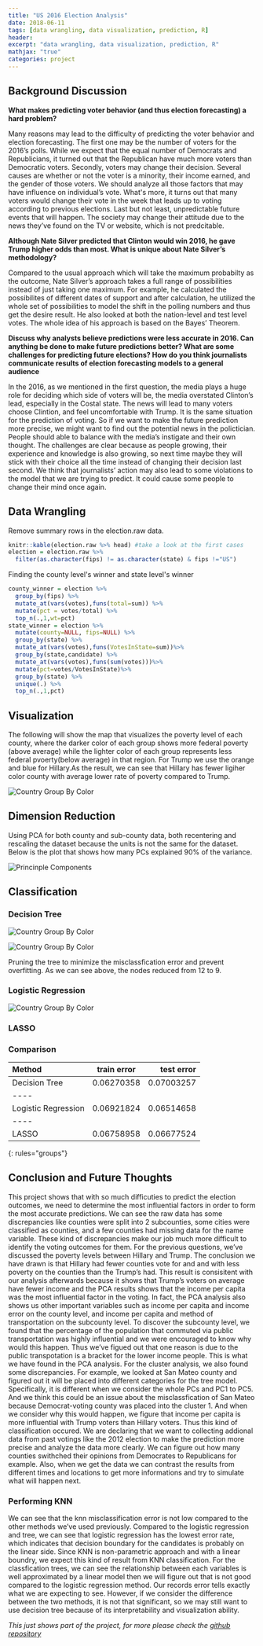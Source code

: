```yaml
---
title: "US 2016 Election Analysis"
date: 2018-06-11
tags: [data wrangling, data visualization, prediction, R]
header:
excerpt: "data wrangling, data visualization, prediction, R"
mathjax: "true"
categories: project
---
```


## Background Discussion

**What makes predicting voter behavior (and thus election forecasting) a hard problem?**

Many reasons may lead to the difficulty of predicting the voter behavior and election forecasting. The first one may be the number of voters for the
2016’s polls. While we expect that the equal number of Democrats and Republicians, it turned out that the Republican have much more voters than Democratic voters. Secondly, voters may change their decision. Several causes are whether or not the voter is a minority, their income earned, and the gender of those voters. We should analyze all those factors that may have influence on individual’s vote. What's more, it turns out that many voters would change their vote in the week that leads up to voting according to previous elections. Last but not least, unpredictable future events that will happen. The society may change their attitude due to the news they’ve found on the TV or website, which is not predcitable.

**Although Nate Silver predicted that Clinton would win 2016, he gave Trump higher odds than most. What is unique about Nate Silver’s methodology?**

Compared to the usual approach which will take the maximum probabilty as the outcome, Nate Silver’s approach takes a full range of possibilities
instead of just taking one maximum. For example, he calculated the possibilites of different dates of support and after calculation, he utilized the whole set of possibilities to model the shift in the polling numbers and thus get the desire result. He also looked at both the nation-level and test level votes. The whole idea of his approach is based on the Bayes’ Theorem.

**Discuss why analysts believe predictions were less accurate in 2016. Can anything be done to make future predictions better? What are some challenges for predicting future elections? How do you think journalists communicate results of election forecasting models to a general audience**

In the 2016, as we mentioned in the first question, the media plays a huge role for deciding which side of voters will be, the media overstated
Clinton’s lead, especially in the Costal state. The news will lead to many voters choose Clintion, and feel uncomfortable with Trump. It is the same
situation for the prediction of voting. So if we want to make the future prediction more precise, we might want to find out the potential news in the
polictician. People should able to balance with the media’s instigate and their own thought. The challenges are clear because as people growing,
their experience and knowledge is also growing, so next time maybe they will stick with their choice all the time instead of changing their decision
last second. We think that journalists’ action may also lead to some violations to the model that we are trying to predict. It could cause some people to change their mind once again.

## Data Wrangling

Remove summary rows in the election.raw data. 
```r
knitr::kable(election.raw %>% head) #take a look at the first cases
election = election.raw %>%
  filter(as.character(fips) != as.character(state) & fips !="US")
```

Finding the county level's winner and state level's winner
```r
county_winner = election %>%
  group_by(fips) %>%
  mutate_at(vars(votes),funs(total=sum)) %>%
  mutate(pct = votes/total) %>%
  top_n(.,1,wt=pct)
state_winner = election %>%
  mutate(county=NULL, fips=NULL) %>%
  group_by(state) %>%
  mutate_at(vars(votes),funs(VotesInState=sum))%>%
  group_by(state,candidate) %>%
  mutate_at(vars(votes),funs(sum(votes)))%>%
  mutate(pct=votes/VotesInState)%>%
  group_by(state) %>%
  unique(.) %>%
  top_n(.,1,pct)
```

## Visualization
The following will show the map that visualizes the poverty level of each county, where the darker color of each group shows more federal poverty (above average) while the lighter color of each group represents less federal pvoerty(below average) in that region. For Trump we use the orange and blue for Hillary.As the result, we can see that Hillary has fewer ligiher color county with average lower rate of poverty compared to Trump.

<img src="{{ site.url}}{{site.baseurl}}/images/PovertyLevel.png"
alt="Country Group By Color">

## Dimension Reduction

Using PCA for both county and sub-county data, both recentering and rescaling the dataset because the units is not the same for the dataset. Below is the plot that shows how many PCs explained 90% of the variance.

<img src="{{ site.url}}{{site.baseurl}}/images/USelection/PC.png"
alt="Princinple Components">


## Classification

### Decision Tree
<img src="{{ site.url}}{{site.baseurl}}/images/USelection/Unpruned Tree.png"
alt="Country Group By Color">

<img src="{{ site.url}}{{site.baseurl}}/images/USelection/Pruned Tree.png"
alt="Country Group By Color">

Pruning the tree to minimize the misclassfication error and prevent overfitting. As we can see above, the nodes reduced from 12 to 9.

### Logistic Regression
<img src="{{ site.url}}{{site.baseurl}}/images/USelection/ROC Curve.png"
alt="Country Group By Color">

### LASSO

### Comparison

| Method | train error | test error |
|:--------|:-------:|--------:|
| Decision Tree  | 0.06270358   | 0.07003257   |
|----
| Logistic Regression   | 0.06921824   | 0.06514658   |
|----
| LASSO   | 0.06758958   | 0.06677524   |
{: rules="groups"}

## Conclusion and Future Thoughts

This project shows that with so much difficuties to predict the election outcomes, we need to determine the most influential factors in order to form
the most accurate predictions. We can see the raw data has some discrepancies like counties were split into 2 subcounties, some cities were
classified as counties, and a few counties had missing data for the name variable. These kind of discrepancies make our job much more difficult to
identify the voting outcomes for them.
For the previous questions, we’ve discussed the poverty levels between Hillary and Trump. The conclusion we have drawn is that Hillary had fewer
counties vote for and and with less poverty on the counties than the Trump’s had. This result is consisitent with our analysis afterwards because it
shows that Trump’s voters on average have fewer income and the PCA results shows that the income per capita was the most influential factor in
the voting.
In fact, the PCA analysis also shows us other important variables such as income per capita and income error on the county level, and income per
capita and method of transportation on the subcounty level. To discover the subcounty level, we found that the percentage of the population that
commuted via public transportation was highly influential and we were encouraged to know why would this happen. Thus we’ve figued out that one
reason is due to the public transpotation is a bracket for the lower income people. This is what we have found in the PCA analysis.
For the cluster analysis, we also found some discrepancies. For example, we looked at San Mateo county and figured out it will be placed into
different categories for the tree model. Specifically, it is different when we consider the whole PCs and PC1 to PC5. And we think this could be an
issue about the misclassfication of San Mateo because Democrat-voting county was placed into the cluster 1. And when we consider why this
would happen, we figure that income per capita is more influential with Trump voters than Hillary voters. Thus this kind of classification occured.
We are declaring that we want to collecting addional data from past votings like the 2012 election to make the prediction more precise and analyze
the data more clearly. We can figure out how many counties swithched their opinions from Democrates to Republicans for example. Also, when we
get the data we can contrast the results from different times and locations to get more informations and try to simulate what will happen next.

### Performing KNN

We can see that the knn misclassification error is not low compared to the other methods we’ve used previously. Compared to the logistic
regression and tree, we can see that logistic regression has the lowest error rate, which indicates that decision boundary for the candidates is
probably on the linear side. Since KNN is non-parametric approach and with a linear boundry, we expect this kind of result from KNN classification.
For the classfication trees, we can see the relationship between each variables is well approximated by a linear model then we will figure out that is
not good compared to the logistic regression method. Our records error tells exactly what we are expecting to see. However, if we consider the
difference between the two methods, it is not that significant, so we may still want to use decision tree because of its interpretability and
visualization ability.

*This just shows part of the project, for more please check the [github repository](https://github.com/Mubai-Liu/US-2016-Election)*


